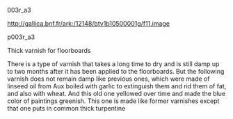 003r_a3

http://gallica.bnf.fr/ark:/12148/btv1b10500001g/f11.image


p003r_a3

Thick varnish for floorboards


There is a type of varnish that takes a long time to dry and is still damp up to two months after it has been applied to the floorboards. But the following varnish does not remain damp like previous ones, which were made of linseed oil from Aux boiled with garlic to extinguish them and rid them of fat, and also with wheat. And this old one yellowed over time and made the blue color of paintings greenish. This one is made like former varnishes except that one puts in common thick turpentine
